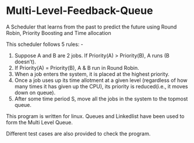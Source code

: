 # Multi-Level-Feedback-Queue
A Scheduler that learns from the past to predict the future using Round Robin, Priority Boosting and Time allocation

This scheduler follows 5 rules: -
  1) Suppose A and B are 2 jobs. If Priority(A) > Priority(B), A runs (B doesn’t).
  2) If Priority(A) = Priority(B), A & B run in Round Robin.
  3) When a job enters the system, it is placed at the highest priority.
  4) Once a job uses up its time allotment at a given level (regardless of how many times it has given up the CPU), its priority is              reduced(i.e., it moves down on queue).
  5) After some time period S, move all the jobs in the system to the topmost queue.

This program is written for linux. Queues and Linkedlist have been used to form the Multi Level Queue. 

Different test cases are also provided to check the program. 
